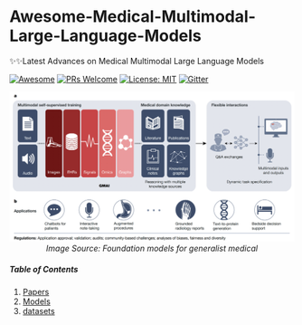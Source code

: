 # Awesome-Medical-Multimodal-Large-Language-Models
✨✨Latest Advances on Medical Multimodal Large Language Models




[![Awesome](https://cdn.rawgit.com/sindresorhus/awesome/d7305f38d29fed78fa85652e3a63e154dd8e8829/media/badge.svg)](https://github.com/monk1337/Awesome-Medical-Multimodal-Large-Language-Models)
[![PRs Welcome](https://img.shields.io/badge/PRs-welcome-brightgreen.svg?style=flat-square)](http://makeapullrequest.com)
[![License: MIT](https://img.shields.io/badge/License-MIT-yellow.svg)](https://opensource.org/licenses/MIT)
[![Gitter](https://badges.gitter.im/Multi-label/community.svg)](https://gitter.im/Multi-label/community?utm_source=badge&utm_medium=badge&utm_campaign=pr-badge)
<p align="center">
  <img width="750" src="https://raw.githubusercontent.com/monk1337/Awesome-Medical-Multimodal-Large-Language-Models/main/assets/multimodal.jpg">
  <br>
  <em>Image Source: Foundation models for generalist medical </em>
</p>


##### Table of Contents

1. [Papers](#papers)  
2. [Models](#models)
3. [datasets](#datasets)
